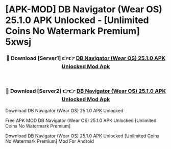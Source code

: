 # [APK-MOD] DB Navigator (Wear OS) 25.1.0 APK Unlocked - [Unlimited Coins No Watermark Premium] 5xwsj



<div align="center">
<h3>🔴 Download [Server1] 👉👉 <a href="https://momento.my/?title=DB_Navigator_(Wear_OS)_25.1.0_APK_Unlocked">DB Navigator (Wear OS) 25.1.0 APK Unlocked Mod Apk</a></h3><br>

<h3>🔴 Download [Server2] 👉👉 <a href="https://momento.my/?title=DB_Navigator_(Wear_OS)_25.1.0_APK_Unlocked">DB Navigator (Wear OS) 25.1.0 APK Unlocked Mod Apk</a></h3>
</div>



Download DB Navigator (Wear OS) 25.1.0 APK Unlocked 

Free APK MOD DB Navigator (Wear OS) 25.1.0 APK Unlocked [Unlimited Coins No Watermark Premium]

Download DB Navigator (Wear OS) 25.1.0 APK Unlocked [Unlimited Coins No Watermark Premium] Mod For Android
